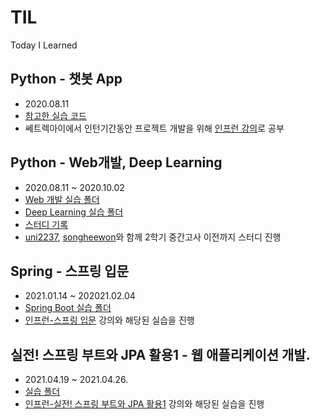 # TIL
Today I Learned

## Python - 챗봇 App
* 2020.08.11  
* [참고한 실습 코드](https://github.com/SuyeonChoi/TIL/tree/master/chatbot-app-master)  
* 쎄트렉아이에서 인턴기간동안 프로젝트 개발을 위해 [인프런 강의](https://www.inflearn.com/course/%EB%94%B0%EB%9D%BC%ED%95%98%EB%A9%B0-%EB%B0%B0%EC%9A%B0%EB%8A%94-%EB%85%B8%EB%93%9C-%EB%A6%AC%EC%95%A1%ED%8A%B8-%EC%B1%97%EB%B4%87/dashboard)로 공부  
  
## Python - Web개발, Deep Learning  
* 2020.08.11 ~ 2020.10.02
* [Web 개발 실습 폴더](https://github.com/SuyeonChoi/TIL/tree/master/Python%20Web%20Developement)  
* [Deep Learning 실습 폴더](https://github.com/SuyeonChoi/TIL/tree/master/Deep%20Learning(A.I.))  
* [스터디 기록](https://suyeonchoi.github.io/categories/til/)
* [uni2237](https://github.com/uni2237), [songheewon](https://github.com/songheewon)와 함께 2학기 중간고사 이전까지 스터디 진행    
  
## Spring - 스프링 입문
* 2021.01.14 ~ 202021.02.04  
* [Spring Boot 실습 폴더](https://github.com/SuyeonChoi/TIL/tree/master/%EC%8A%A4%ED%94%84%EB%A7%81%20%EC%9E%85%EB%AC%B8/hello-spring)  
* [인프런-스프링 입문](https://www.inflearn.com/course/%EC%8A%A4%ED%94%84%EB%A7%81-%EC%9E%85%EB%AC%B8-%EC%8A%A4%ED%94%84%EB%A7%81%EB%B6%80%ED%8A%B8/dashboard) 강의와 해당된 실습을 진행  

## 실전! 스프링 부트와 JPA 활용1 - 웹 애플리케이션 개발. 
* 2021.04.19 ~ 2021.04.26. 
* [실습 폴더](https://github.com/SuyeonChoi/TIL/tree/master/Spring%20Boot%20and%20JPA%201%20-%20Web%20Application%20Developement/jpashop)  
* [인프런-실전! 스프링 부트와 JPA 활용1](https://www.inflearn.com/course/%EC%8A%A4%ED%94%84%EB%A7%81%EB%B6%80%ED%8A%B8-JPA-%ED%99%9C%EC%9A%A9-1/dashboard) 강의와 해당된 실습을 진행  
